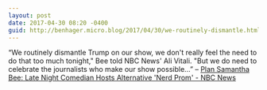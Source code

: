 ```yaml
---
layout: post
date: 2017-04-30 08:20 -0400
guid: http://benhager.micro.blog/2017/04/30/we-routinely-dismantle.html
---
```

“We routinely dismantle Trump on our show, we don't really feel the need to do that too much tonight," Bee told NBC News' Ali Vitali. "But we do need to celebrate the journalists who make our show possible…” – [Plan Samantha Bee: Late Night Comedian Hosts Alternative 'Nerd Prom' - NBC News](http://www.nbcnews.com/news/us-news/plan-samantha-bee-late-night-comedian-hosts-alternative-nerd-prom-n752871?cid=sm_npd_nn_tw_ma)
